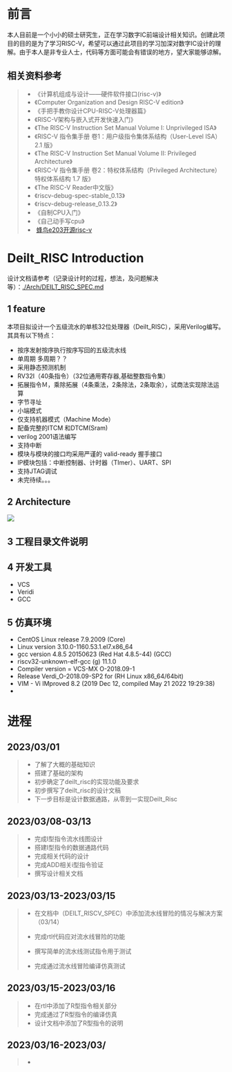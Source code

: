 # 前言
本人目前是一个小小的硕士研究生，正在学习数字IC前端设计相关知识。创建此项目的目的是为了学习RISC-V，希望可以通过此项目的学习加深对数字IC设计的理解。由于本人是非专业人士，代码等方面可能会有错误的地方，望大家能够谅解。


## 相关资料参考
> - 《计算机组成与设计——硬件软件接口(risc-v)》
> - 《Computer Organization and Design RISC-V edition》
> - 《手把手教你设计CPU-RISC-V处理器篇》
> - 《RISC-V架构与嵌入式开发快速入门》
> - 《The RISC-V Instruction Set Manual Volume I: Unprivileged ISA》
> - 《RISC-V 指令集手册 卷1：用户级指令集体系结构（User-Level ISA） 2.1 版》
> - 《The RISC-V Instruction Set Manual Volume II: Privileged Architecture》
> - 《RISC-V 指令集手册 卷2：特权体系结构（Privileged Architecture） 特权体系结构 1.7 版》
> - 《The RISC-V Reader中文版》
> - 《riscv-debug-spec-stable_0.13》
> - 《riscv-debug-release_0.13.2》
> - 《自制CPU入门》
> - 《自己动手写cpu》
> -  [蜂鸟e203开源risc-v](https://github.com/deilt/e200_opensource)

# Deilt_RISC Introduction

设计文档请参考（记录设计时的过程，想法，及问题解决等）：[./Arch/DEILT_RISC_SPEC.md](https://github.com/deilt/Deilt_RISC/blob/main/Arch/DEILT_RISC_SPEC.md)

## 1 feature
本项目拟设计一个五级流水的单核32位处理器（Deilt_RISC），采用Verilog编写。其具有以下特点：
- 按序发射按序执行按序写回的五级流水线 
- 单周期 多周期？？
- 采用静态预测机制
- RV32I（40条指令）（32位通用寄存器,基础整数指令集）
- 拓展指令Ｍ，乘除拓展（4条乘法，2条除法，2条取余），试商法实现除法运算
- 字节寻址
- 小端模式
- 仅支持机器模式（Machine Mode）
- 配备完整的ITCM 和DTCM(Sram)
- verilog 2001语法编写
- 支持中断
- 模块与模块的接口均采用严谨的 valid-ready 握手接口
- IP模块包括：中断控制器、计时器（TImer）、UART、SPI
- 支持JTAG调试
- 未完待续。。。

## 2 Architecture
![](attachment/deilt_riscv_arch.png)
## 3 工程目录文件说明

## 4 开发工具
- VCS
- Veridi
- GCC

## 5 仿真环境
- CentOS Linux release 7.9.2009 (Core)
- Linux version 3.10.0-1160.53.1.el7.x86_64
- gcc version 4.8.5 20150623 (Red Hat 4.8.5-44) (GCC) 
- riscv32-unknown-elf-gcc (g) 11.1.0
- Compiler version = VCS-MX O-2018.09-1
- Release Verdi_O-2018.09-SP2 for (RH Linux x86_64/64bit)
- VIM - Vi IMproved 8.2 (2019 Dec 12, compiled May 21 2022 19:29:38)
- 


# 进程
## 2023/03/01
>- 了解了大概的基础知识
>- 搭建了基础的架构
>- 初步确定了deilt_risc的实现功能及要求
>- 初步撰写了deilt_risc的设计文稿
>- 下一步目标是设计数据通路，从零到一实现Deilt_Risc

## 2023/03/08-03/13
>- 完成I型指令流水线图设计
>- 搭建I型指令的数据通路代码
>- 完成相关代码的设计
>- 完成ADD相关i型指令验证
>- 撰写设计相关文档

## 2023/03/13-2023/03/15

>- 在文档中（DEILT_RISCV_SPEC）中添加流水线冒险的情况与解决方案（03/14）
>
>- 完成rtl代码应对流水线冒险的功能
>
>- 撰写简单的流水线测试指令用于测试
>
>- 完成通过流水线冒险编译仿真测试

## 2023/03/15-2023/03/16

>- 在rtl中添加了R型指令相关部分
>- 完成通过了R型指令的编译仿真
>- 设计文档中添加了R型指令的说明

## 2023/03/16-2023/03/

>- 


